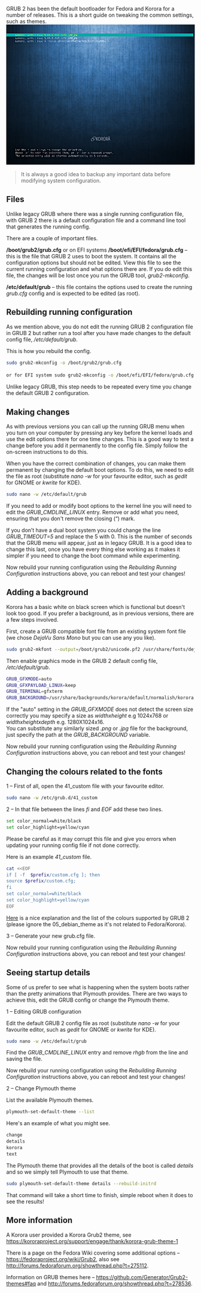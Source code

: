 GRUB 2 has been the default bootloader for Fedora and Korora for a number of releases. This is a short guide on tweaking the common settings, such as themes.
![img/GRUB%202%20configuration%20and%20customisation.png](img/GRUB%202%20configuration%20and%20customisation.png)

>It is always a good idea to backup any important data before modifying system configuration.
## Files
Unlike legacy GRUB where there was a single running configuration file, with GRUB 2 there is a default configuration file and a command line tool that generates the running config.

There are a couple of important files.

**/boot/grub2/grub.cfg** or on EFI systems **/boot/efi/EFI/fedora/grub.cfg** – this is the file that GRUB 2 uses to boot the system. It contains all the configuration options but should not be edited. View this file to see the current running configuration and what options there are. If you do edit this file, the changes will be lost once you run the GRUB tool, _grub2-mkconfig_.

**/etc/default/grub** – this file contains the options used to create the running _grub.cfg_ config and is expected to be edited (as root).

## Rebuilding running configuration
As we mention above, you do not edit the running GRUB 2 configuration file in GRUB 2 but rather run a tool after you have made changes to the default config file, */etc/default/grub*.

This is how you rebuild the config.

```bash
sudo grub2-mkconfig -o /boot/grub2/grub.cfg

or for EFI system sudo grub2-mkconfig -o /boot/efi/EFI/fedora/grub.cfg
```

Unlike legacy GRUB, this step needs to be repeated every time you change the default GRUB 2 configuration.

## Making changes
As with previous versions you can call up the running GRUB menu when you turn on your computer by pressing any key before the kernel loads and use the edit options there for one time changes. This is a good way to test a change before you add it permanently to the config file. Simply follow the on-screen instructions to do this.

When you have the correct combination of changes, you can make them permanent by changing the default boot options. To do this, we need to edit the file as root (substitute _nano -w_ for your favourite editor, such as _gedit_ for GNOME or _kwrite_ for KDE).

```bash
sudo nano -w /etc/default/grub
```

If you need to add or modify boot options to the kernel line you will need to edit the *GRUB_CMDLINE_LINUX* entry. Remove or add what you need, ensuring that you don't remove the closing (“) mark.

If you don’t have a dual boot system you could change the line *GRUB_TIMEOUT=5* and replace the 5 with 0. This is the number of seconds that the GRUB menu will appear, just as in legacy GRUB. It is a good idea to change this last, once you have every thing else working as it makes it simpler if you need to change the boot command while experimenting.

Now rebuild your running configuration using the _Rebuilding Running Configuration_ instructions above, you can reboot and test your changes!

## Adding a background
Korora has a basic white on black screen which is functional but doesn't look too good. If you prefer a background, as in previous versions, there are a few steps involved.

First, create a GRUB compatible font file from an existing system font file (we chose _DejaVu Sans Mono_ but you can use any you like).

```bash
sudo grub2-mkfont --output=/boot/grub2/unicode.pf2 /usr/share/fonts/dejavu/DejaVuSansMono.ttf
```

Then enable graphics mode in the GRUB 2 default config file, */etc/default/grub*.

```bash
GRUB_GFXMODE=auto
GRUB_GFXPAYLOAD_LINUX=keep
GRUB_TERMINAL=gfxterm
GRUB_BACKGROUND=/usr/share/backgrounds/korora/default/normalish/korora.png
```

If the "auto" setting in the *GRUB_GFXMODE* does not detect the screen size correctly you may specify a size as *widthxheight* e.g 1024x768 or *widthxheightxdepth* e.g. 1280X1024x16.  
You can substitute any similarly sized *.png* or *.jpg* file for the background, just specify the path at the *GRUB_BACKGROUND* variable.

Now rebuild your running configuration using the _Rebuilding Running Configuration_ instructions above, you can reboot and test your changes!

## Changing the colours related to the fonts

1 – First of all, open the 41_custom file with your favourite editor.

```bash
sudo nano -w /etc/grub.d/41_custom
```

2 – In that file between the lines _fi_ and _EOF_ add these two lines.

```bash
set color_normal=white/black
set color_highlight=yellow/cyan
```

Please be careful as it may corrupt this file and give you errors when updating your running config file if not done correctly.

Here is an example *41_custom* file.

```bash
cat <<EOF
if [ -f  $prefix/custom.cfg ]; then
source $prefix/custom.cfg;
fi
set color_normal=white/black
set color_highlight=yellow/cyan
EOF
```

<a href="http://members.iinet.net/~herman546/p20/GRUB2%20Splashimages.html#Splashimage_Font_Colors" title="Here">Here</a> is a nice explanation and the list of the colours supported by GRUB 2 (please ignore the 05_debian_theme as it's not related to Fedora/Korora).

3 – Generate your new grub.cfg file.

Now rebuild your running configuration using the _Rebuilding Running Configuration_ instructions above, you can reboot and test your changes!

## Seeing startup details
Some of us prefer to see what is happening when the system boots rather than the pretty animations that Plymouth provides. There are two ways to achieve this, edit the GRUB config or change the Plymouth theme.

1 – Editing GRUB configuration

Edit the default GRUB 2 config file as root (substitute _nano -w_ for your favourite editor, such as _gedit_ for GNOME or _kwrite_ for KDE).

```bash
sudo nano -w /etc/default/grub
```

Find the *GRUB_CMDLINE_LINUX* entry and remove *rhgb* from the line and saving the file.

Now rebuild your running configuration using the _Rebuilding Running Configuration_ instructions above, you can reboot and test your changes!

2 – Change Plymouth theme

List the available Plymouth themes.

```bash
plymouth-set-default-theme --list
```

Here's an example of what you might see.

```bash
change 
details
korora
text
```

The Plymouth theme that provides all the details of the boot is called *details* and so we simply tell Plymouth to use that theme.

```bash
sudo plymouth-set-default-theme details --rebuild-initrd
```

That command will take a short time to finish, simple reboot when it does to see the results!

## More information
A Korora user provided a Korora Grub2 theme, see <https://kororaproject.org/support/engage/thank/korora-grub-theme-1>

There is a page on the Fedora Wiki covering some additional options – <https://fedoraproject.org/wiki/Grub2>, also see <http://forums.fedoraforum.org/showthread.php?t=275112>.

Information on GRUB themes here – <https://github.com/Generator/Grub2-themes#faq> and <http://forums.fedoraforum.org/showthread.php?t=278536>.

